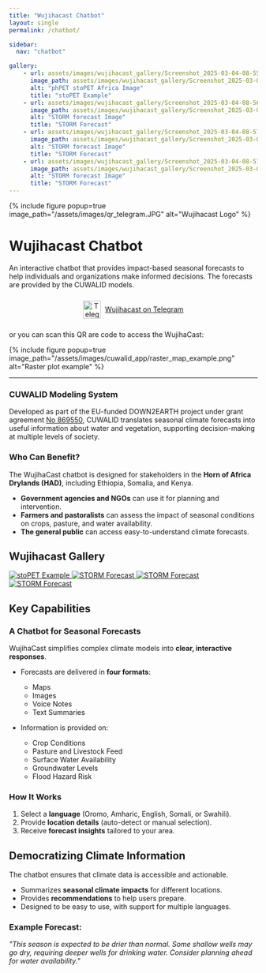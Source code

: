 ```yaml
---
title: "Wujihacast Chatbot"
layout: single
permalink: /chatbot/

sidebar:
  nav: "chatbot"

gallery:
    - url: assets/images/wujihacast_gallery/Screenshot_2025-03-04-08-55-27-969_org.telegram.messenger.jpg
      image_path: assets/images/wujihacast_gallery/Screenshot_2025-03-04-08-55-27-969_org.telegram.messenger.jpg
      alt: "phPET stoPET Africa Image"
      title: "stoPET Example"
    - url: assets/images/wujihacast_gallery/Screenshot_2025-03-04-08-56-45-480_org.telegram.messenger.jpg
      image_path: assets/images/wujihacast_gallery/Screenshot_2025-03-04-08-56-45-480_org.telegram.messenger.jpg
      alt: "STORM forecast Image"
      title: "STORM Forecast"
    - url: assets/images/wujihacast_gallery/Screenshot_2025-03-04-08-57-04-525_org.telegram.messenger.jpg
      image_path: assets/images/wujihacast_gallery/Screenshot_2025-03-04-08-57-04-525_org.telegram.messenger.jpg
      alt: "STORM forecast Image"
      title: "STORM Forecast"
    - url: assets/images/wujihacast_gallery/Screenshot_2025-03-04-08-57-36-968_org.telegram.messenger.jpg
      image_path: assets/images/wujihacast_gallery/Screenshot_2025-03-04-08-57-36-968_org.telegram.messenger.jpg
      alt: "STORM forecast Image"
      title: "STORM Forecast"
---
```


<link rel="stylesheet" href="{{ '/assets/css/wujihacast.css' | relative_url }}">

{% include figure popup=true image_path="/assets/images/qr_telegram.JPG" alt="Wujihacast Logo" %}

# Wujihacast Chatbot


An interactive chatbot that provides impact-based seasonal forecasts to help individuals and organizations make informed decisions. The forecasts are provided by the CUWALID models.

<div style="display: flex; justify-content: center; align-items: center; text-align: center;">
    <a href="https://t.me/wujihacast_igad_bot/" class="btn btn--primary" target="_blank" style="display: inline-flex; align-items: center; gap: 8px; padding: 10px 15px;">
        <img src="/assets/images/wujihacast_gallery/WUJIHA_Icon_Yellow.png" alt="Telegram Icon" style="height: 36px; width: 36px;">
        Wujihacast on Telegram
    </a>
</div>

or you can scan this QR are code to access the WujihaCast:

{% include figure popup=true image_path="/assets/images/cuwalid_app/raster_map_example.png" alt="Raster plot example" %}

---

### CUWALID Modeling System  
Developed as part of the EU-funded DOWN2EARTH project under grant agreement [No 869550](https://cordis.europa.eu/project/id/869550), CUWALID translates seasonal climate forecasts into useful information about water and vegetation, supporting decision-making at multiple levels of society.

### Who Can Benefit?  
The WujihaCast chatbot is designed for stakeholders in the **Horn of Africa Drylands (HAD)**, including Ethiopia, Somalia, and Kenya.  

- **Government agencies and NGOs** can use it for planning and intervention.  
- **Farmers and pastoralists** can assess the impact of seasonal conditions on crops, pasture, and water availability.  
- **The general public** can access easy-to-understand climate forecasts.  

## Wujihacast Gallery

<div class="custom-gallery">
    <a href="/assets/images/wujihacast_gallery/Screenshot_2025-03-04-08-55-27-969_org.telegram.messenger.jpg">
        <img src="/assets/images/wujihacast_gallery/Screenshot_2025-03-04-08-55-27-969_org.telegram.messenger.jpg" alt="stoPET Example">
    </a>
    <a href="/assets/images/wujihacast_gallery/Screenshot_2025-03-04-08-56-45-480_org.telegram.messenger.jpg">
        <img src="/assets/images/wujihacast_gallery/Screenshot_2025-03-04-08-56-45-480_org.telegram.messenger.jpg" alt="STORM Forecast">
    </a>
    <a href="/assets/images/wujihacast_gallery/Screenshot_2025-03-04-08-57-04-525_org.telegram.messenger.jpg">
        <img src="/assets/images/wujihacast_gallery/Screenshot_2025-03-04-08-57-04-525_org.telegram.messenger.jpg" alt="STORM Forecast">
    </a>
    <a href="/assets/images/wujihacast_gallery/Screenshot_2025-03-04-08-57-36-968_org.telegram.messenger.jpg">
        <img src="/assets/images/wujihacast_gallery/Screenshot_2025-03-04-08-57-36-968_org.telegram.messenger.jpg" alt="STORM Forecast">
    </a>
</div> 

## Key Capabilities

### A Chatbot for Seasonal Forecasts  
WujihaCast simplifies complex climate models into **clear, interactive responses**.  

- Forecasts are delivered in **four formats**:  
  - Maps  
  - Images  
  - Voice Notes  
  - Text Summaries  

- Information is provided on:  
  - Crop Conditions  
  - Pasture and Livestock Feed  
  - Surface Water Availability  
  - Groundwater Levels  
  - Flood Hazard Risk  

### How It Works  
1. Select a **language** (Oromo, Amharic, English, Somali, or Swahili).  
2. Provide **location details** (auto-detect or manual selection).  
3. Receive **forecast insights** tailored to your area.  

## Democratizing Climate Information  
The chatbot ensures that climate data is accessible and actionable.  

- Summarizes **seasonal climate impacts** for different locations.  
- Provides **recommendations** to help users prepare.  
- Designed to be easy to use, with support for multiple languages.  

### Example Forecast:  
*"This season is expected to be drier than normal. Some shallow wells may go dry, requiring deeper wells for drinking water. Consider planning ahead for water availability."*






